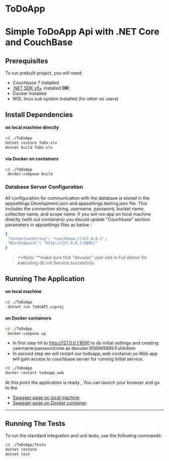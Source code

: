 # ToDoApp

# Simple ToDoApp Api with .NET Core and CouchBase

## Prerequisites
To run prebuilt project, you will need:

- Couchbase 7 Installed 
- [.NET SDK v5+](https://dotnet.microsoft.com/download/dotnet/5.0) installed 
**OR:**
- Docker Installed
- WSL linux sub system Installed (for other os users)





## Install Dependencies

#### on local machine directly

```sh
cd ./ToDoApp
dotnet restore ToDo.sln
dotnet build ToDo.sln

```

#### via Docker on containers

```sh
cd ./ToDoApp
 docker-compose build
```

### Database Server Configuration

All configuration for communication with the database is stored in the appsettings.Development.json and  appsettings.testing.json file.  This includes the connection string, username, password, bucket name, colleciton name, and scope name.
if you will run app on local machine directly (with out containers) you should update "Couchbase" section parameters in appsettings files as below :
```sh
{
 "ConnectionString": "couchbase://127.0.0.1",
 "RestEndpoint": "http://127.0.0.1:8091/"
}
 ```
> **Note: **make sure that "devuser" user role is Full Admin for executing db init Service succesfully




## Running The Application


#### on local machine

```sh
cd ./ToDoApp
 dotnet run ToDoAPI.csproj
```

#### on Docker containers

```sh
cd ./ToDoApp
 docker-compose up
```

-  In first step hit to http://127.0.0.1:8091 to do initial settings and creating username:password:role as devuser:658965895:FullAdmin 
-  In second step we will restart our todoapp_web container,so Web app will gain access to couchbase server for running initial service.

```sh
cd ./ToDoApp
docker restart todoapp_web
```
At this point the application is ready ,   You can launch your browser and go to the
- [Swagger  page on local machine](https://localhost:5001/swagger/index.html).
- [Swagger page on Docker container](http://localhost/swagger/index.html).

------------


## Running The Tests

To run the standard integration and unit tests, use the following commands:

```sh
cd ./ToDoApp/Tests
dotnet restore
dotnet test
```



